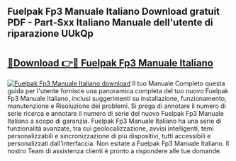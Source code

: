 ## Fuelpak Fp3 Manuale Italiano Download gratuit PDF - Part-Sxx Italiano Manuale dell'utente di riparazione UUkQp

# <h2><a href="http://dfea089.blite.top/?on=Fuelpak+Fp3+Manuale+Italiano">🔗Download 👉🔴 Fuelpak Fp3 Manuale Italiano</a></h2>

[![Fuelpak Fp3 Manuale Italiano download](https://i.imgur.com/lujVjoI.png)](http://dfea089.blite.top/?on=Fuelpak+Fp3+Manuale+Italiano)
Il tuo Manuale Completo questa guida per l'utente fornisce una panoramica completa del tuo nuovo Fuelpak Fp3 Manuale Italiano, inclusi suggerimenti su installazione, funzionamento, manutenzione e Risoluzione dei problemi. Si prega di annotare il numero di serie ricerca e annotare il numero di serie del nuovo Fuelpak Fp3 Manuale Italiano a scopo di garanzia. Fuelpak Fp3 Manuale Italiano ha una serie di funzionalità avanzate, tra cui geolocalizzazione, avvisi intelligenti, temi personalizzabili e sincronizzazione di più dispositivi, tutti accessibili e personalizzati dall'interfaccia. Non esitate a Fuelpak Fp3 Manuale Italiano. Il nostro Team di assistenza clienti è pronto a rispondere alle tue domande.
